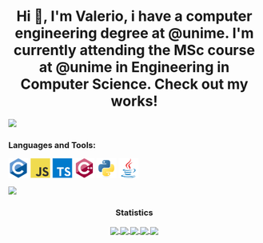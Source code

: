 <h1 align="center">Hi 👋, I'm Valerio, i have a computer engineering degree at @unime. I'm currently attending the MSc course at @unime in Engineering in Computer Science. Check out my works!</h1>
<div> <a href="https://github.com/valeriot30" target="_blank"><img src="https://img.shields.io/badge/GitHub-100000?style=for-the-badge&logo=github&logoColor=white" target="_blank"></a>
</div><h3 align="left">Languages and Tools:</h3>
<p align="left">
<img src="https://raw.githubusercontent.com/teamedwardforever/Readme-Generator/71f25dd8b98329b168142a6b782a107b75eab178/svg/Skills/Languages/c-original.svg" alt="C" width="40" height="40"/>
<img src="https://raw.githubusercontent.com/teamedwardforever/Readme-Generator/71f25dd8b98329b168142a6b782a107b75eab178/svg/Skills/Languages/javascript-original.svg" alt="Javascript" width="40" height="40"/>
<img src="https://raw.githubusercontent.com/teamedwardforever/Readme-Generator/71f25dd8b98329b168142a6b782a107b75eab178/svg/Skills/Languages/typescript-original.svg" alt="Typescript" width="40" height="40"/>
<img src="https://raw.githubusercontent.com/teamedwardforever/Readme-Generator/71f25dd8b98329b168142a6b782a107b75eab178/svg/Skills/Languages/cplusplus-original.svg" alt="CPP" width="40" height="40"/>
<img src="https://raw.githubusercontent.com/teamedwardforever/Readme-Generator/71f25dd8b98329b168142a6b782a107b75eab178/svg/Skills/Languages/python-original.svg" alt="Python" width="40" height="40"/>
<img src="https://raw.githubusercontent.com/teamedwardforever/Readme-Generator/71f25dd8b98329b168142a6b782a107b75eab178/svg/Skills/Languages/java-original.svg" alt="Java" width="40" height="40"/>
</p>

<img src="https://user-images.githubusercontent.com/73097560/115834477-dbab4500-a447-11eb-908a-139a6edaec5c.gif"><h3 align="center">Statistics</h3>
<div align="center">
<a href="https://github.com/valeriot30">
<img align="center" src="http://github-profile-summary-cards.vercel.app/api/cards/stats?username=valeriot30&theme=2077" height="180em" />
<img align="center" src="http://github-profile-summary-cards.vercel.app/api/cards/most-commit-language?username=valeriot30&theme=2077" height="180em" />
<img align="center" src="http://github-profile-summary-cards.vercel.app/api/cards/repos-per-language?username=valeriot30&theme=2077" height="180em" />
<img align="center" src="http://github-profile-summary-cards.vercel.app/api/cards/productive-time?username=valeriot30&theme=2077" height="180em" />
<img align="center" src="http://github-profile-summary-cards.vercel.app/api/cards/profile-details?username=valeriot30&theme=2077" height="180em" />
</div>
